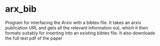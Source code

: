 arx_bib
=======

Program for interfacing the Arxiv with a bibtex file. It takes an arxiv publication URL and gets all the relevant information out, which it then formats suitably for inserting into an existing bibtex file. It also downloads the full text pdf of the paper
